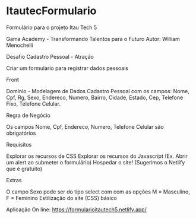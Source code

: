 # ItautecFormulario

Formulário para o projeto Itau Tech 5

Gama Academy - Transformando Talentos para o Futuro
Autor: William Menochelli

Desafio Cadastro Pessoal - Atração

Criar um formulario para registrar dados pessoais

Front

Domínio - Modelagem de Dados
 Cadastro Pessoal com os campos: Nome, Cpf, Rg, Sexo, Endereco, Numero, Bairro, Cidade, Estado, Cep, Telefone Fixo, Telefone Celular.
 
Regra de Negócio

Os campos Nome, Cpf, Endereco, Numero, Telefone Celular são obrigatórios

Requisitos

Explorar os recursos de CSS
Explorar os recursos do Javascript (Ex. Abrir um alert ao submeter o formulário)
Hospedar o site! (Sugerimos o Netlify que é gratuito)

Extras

O campo Sexo pode ser do tipo select com com as opções M = Masculino, F = Feminino
Estilização do site (CSS) básico

Aplicação On line: https://formularioitautech5.netlify.app/


